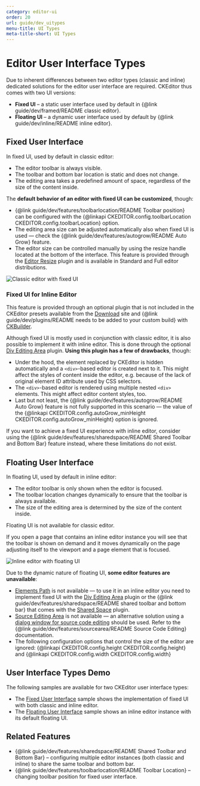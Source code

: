 ```yaml
---
category: editor-ui
order: 20
url: guide/dev_uitypes
menu-title: UI Types
meta-title-short: UI Types
---
```

<!--
Copyright (c) 2003-2017, CKSource - Frederico Knabben. All rights reserved.
For licensing, see LICENSE.md.
-->

# Editor User Interface Types

Due to inherent differences between two editor types (classic and inline) dedicated solutions for the editor user interface are required. CKEditor thus comes with two UI versions:

* **Fixed UI** &ndash; a static user interface used by default in {@link guide/dev/framed/README classic editor}.
* **Floating UI** &ndash; a dynamic user interface used by default by {@link guide/dev/inline/README inline editor}.

## Fixed User Interface

In fixed UI, used by default in classic editor:

* The editor toolbar is always visible.
* The toolbar and bottom bar location is static and does not change.
* The editing area takes a predefined amount of space, regardless of the size of the content inside.

The **default behavior of an editor with fixed UI can be customized**, though:

* {@link guide/dev/features/toolbarlocation/README Toolbar position} can be configured with the {@linkapi CKEDITOR.config.toolbarLocation CKEDITOR.config.toolbarLocation} option.
* The editing area size can be adjusted automatically also when fixed UI is used &mdash; check the {@link guide/dev/features/autogrow/README Auto Grow} feature.
* The editor size can be controlled manually by using the resize handle located at the bottom of the interface. This feature is provided through the [Editor Resize](https://ckeditor.com/cke4/addon/resize) plugin and is available in Standard and Full editor distributions.

<img src="%BASE_PATH%/assets/img/classic_example.png" alt="Classic editor with fixed UI">

### Fixed UI for Inline Editor

<info-box info=""> This feature is provided through an optional plugin that is not included in the CKEditor presets available from the <a href="https://ckeditor.com/ckeditor-4/download/">Download</a> site and {@link guide/dev/plugins/README needs to be added to your custom build} with <a href="https://ckeditor.com/cke4/builder">CKBuilder</a>.
</info-box>

Although fixed UI is mostly used in conjunction with classic editor, it is also possible to implement it with inline editor. This is done through the optional [Div Editing Area](https://ckeditor.com/cke4/addon/divarea) plugin. **Using this plugin has a few of drawbacks**, though:

* Under the hood, the element replaced by CKEditor is hidden automatically and a `<div>`-based editor is created next to it. This might affect the styles of content inside the editor, e.g. because of the lack of original element ID attribute used by CSS selectors.
* The `<div>`-based editor is rendered using multiple nested `<div>` elements. This might affect editor content styles, too.
* Last but not least, the {@link guide/dev/features/autogrow/README Auto Grow} feature is not fully supported in this scenario &mdash; the value of the {@linkapi CKEDITOR.config.autoGrow_minHeight CKEDITOR.config.autoGrow_minHeight} option is ignored.

If you want to achieve a fixed UI experience with inline editor, consider using the {@link guide/dev/features/sharedspace/README Shared Toolbar and Bottom Bar} feature instead, where these limitations do not exist.

## Floating User Interface

In floating UI, used by default in inline editor:

* The editor toolbar is only shown when the editor is focused.
* The toolbar location changes dynamically to ensure that the toolbar is always available.
* The size of the editing area is determined by the size of the content inside.

<p class="note">
	Floating UI is not available for classic editor.
</p>

If you open a page that contains an inline editor instance you will see that the toolbar is shown on demand and it moves dynamically on the page adjusting itself to the viewport and a page element that is focused.

<img src="%BASE_PATH%/assets/img/inline_example.png" alt="Inline editor with floating UI">

Due to the dynamic nature of floating UI, **some editor features are unavailable**:

* [Elements Path](https://ckeditor.com/cke4/addon/elementspath) is not available &mdash; to use it in an inline editor you need to implement fixed UI with the [Div Editing Area](https://ckeditor.com/cke4/addon/divarea) plugin or the {@link guide/dev/features/sharedspace/README shared toolbar and bottom bar} that comes with the [Shared Space](https://ckeditor.com/cke4/addon/sharedspace) plugin.
* [Source Editing Area](https://ckeditor.com/cke4/addon/sourcearea) is not available &mdash; an alternative solution using a [dialog window for source code editing](https://ckeditor.com/cke4/addon/sourcedialog) should be used. Refer to the {@link guide/dev/features/sourcearea/README Source Code Editing} documentation.
* The following configuration options that control the size of the editor are ignored: {@linkapi CKEDITOR.config.height CKEDITOR.config.height} and {@linkapi CKEDITOR.config.width CKEDITOR.config.width}

## User Interface Types Demo

The following samples are available for two CKEditor user interface types:

* The [Fixed User Interface](https://sdk.ckeditor.com/samples/fixedui.html) sample shows the implementation of fixed UI with both classic and inline editor.
* The [Floating User Interface](https://sdk.ckeditor.com/samples/floatingui.html) sample shows an inline editor instance with its default floating UI.

## Related Features

* {@link guide/dev/features/sharedspace/README Shared Toolbar and Bottom Bar} &ndash; configuring multiple editor instances (both classic and inline) to share the same toolbar and bottom bar.
* {@link guide/dev/features/toolbarlocation/README Toolbar Location} &ndash; changing toolbar position for fixed user interface.
</img></div></div></div></img>
